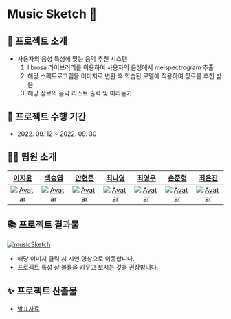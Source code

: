# Music Sketch 🎵

## 📌 프로젝트 소개

- 사용자의 음성 특성에 맞는 음악 추천 시스템
  1. librosa 라이브러리를 이용하여 사용자의 음성에서 melspectrogram 추출
  2. 해당 스펙트로그램을 이미지로 변환 후 학습된 모델에 적용하여 장르를 추천 받음
  3. 해당 장르의 음악 리스트 출력 및 미리듣기

## 📅 프로젝트 수행 기간

- 2022\. 09. 12 ~ 2022. 09. 30

## 🧑‍🚀 팀원 소개

|                             [이지윤](https://github.com/LI-JiYoon)                              |                              [백승엽](https://github.com/aromadsh)                              |                             [안현준](https://github.com/Hyunjaa)                              |                             [최나영](https://github.com/cny689)                              |                             [최영우](https://github.com/chlgks2)                              |                             [손준형](https://github.com/SonJunHyung)                              |                            [최은진](https://github.com/carrtt1)                              
| :-------------------------------------------------------------------------------------------: | :-------------------------------------------------------------------------------------------: | :----------------------------------------------------------------------------------------------: | :------------------------------------------------------------------------------------------: | :---------------------------------------------------------------------------------------------: | :-----------------------------------------------------------------------------------------------: | :-----------------------------------------------------------------------------------------------: |
| [![Avatar](https://avatars.githubusercontent.com/u/84116288?v=4)](https://github.com/LI-JiYoon) | [![Avatar](https://avatars.githubusercontent.com/u/87790607?v=4)](https://github.com/aromadsh) | [![Avatar](https://avatars.githubusercontent.com/u/110949465?v=4)](https://github.com/Hyunjaa) | [![Avatar](https://avatars.githubusercontent.com/u/44282529?v=4)](https://github.com/cny689) | [![Avatar](https://avatars.githubusercontent.com/u/113495338?v=4)](https://github.com/chlgks2) | [![Avatar](https://avatars.githubusercontent.com/u/109019081?v=4)](https://github.com/SonJunHyung) | [![Avatar](https://avatars.githubusercontent.com/u/101858177?v=4)](https://github.com/carrtt1) |


## 📚 프로젝트 결과물
[![musicSketch](https://avatars.githubusercontent.com/u/114728467?s=200&v=4)](https://player.vimeo.com/video/755500386?h=7f682bbba8&amp;title=0&amp;byline=0&amp;portrait=0&amp;speed=0&amp;badge=0&amp;autopause=0&amp;player_id=0&amp;app_id=58479")
* 해당 이미지 클릭 시 시연 영상으로 이동합니다.
* 프로젝트 특성 상 볼륨을 키우고 보시는 것을 권장합니다.

## ✨ 프로젝트 산출물

- [발표자료](https://github.com/MusicSketch/Overview/tree/main)


